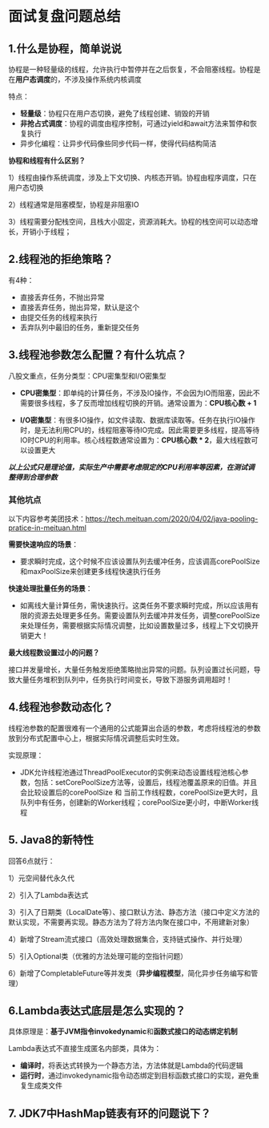 # 面试复盘问题总结

## 1.什么是协程，简单说说

协程是一种轻量级的线程，允许执行中暂停并在之后恢复，不会阻塞线程。协程是在**用户态调度**的，不涉及操作系统内核调度

特点：

* **轻量级**：协程只在用户态切换，避免了线程创建、销毁的开销
* **非抢占式调度**：协程的调度由程序控制，可通过yield和await方法来暂停和恢复执行
* 异步化编程：让异步代码像些同步代码一样，使得代码结构简洁

**协程和线程有什么区别？**

1）线程由操作系统调度，涉及上下文切换、内核态开销。协程由程序调度，只在用户态切换

2）线程通常是阻塞模型，协程是非阻塞IO

3）线程需要分配栈空间，且栈大小固定，资源消耗大。协程的栈空间可以动态增长，开销小于线程；

## 2.线程池的拒绝策略？

有4种：

* 直接丢弃任务，不抛出异常
* 直接丢弃任务，抛出异常，默认是这个
* 由提交任务的线程来执行
* 丢弃队列中最旧的任务，重新提交任务

## 3.线程池参数怎么配置？有什么坑点？

八股文重点，任务分类型：CPU密集型和I/O密集型

* **CPU密集型**：即单纯的计算任务，不涉及IO操作，不会因为IO而阻塞，因此不需要很多线程，多了反而增加线程切换的开销。通常设置为：**CPU核心数 + 1**

* **I/O密集型**：有很多IO操作，如文件读取、数据库读取等。任务在执行IO操作时，是无法利用CPU的，线程阻塞等待IO完成。因此需要更多线程，提高等待IO时CPU的利用率。核心线程数通常设置为：**CPU核心数 * 2**，最大线程数可以设置更大

***以上公式只是理论值，实际生产中需要考虑限定的CPU利用率等因素，在测试调整得到合理参数***

### 其他坑点

以下内容参考美团技术：https://tech.meituan.com/2020/04/02/java-pooling-pratice-in-meituan.html

**需要快速响应的场景**：

* 要求瞬时完成，这个时候不应该设置队列去缓冲任务，应该调高corePoolSize和maxPoolSize来创建更多线程快速执行任务

**快速处理批量任务的场景**：

* 如离线大量计算任务，需快速执行。这类任务不要求瞬时完成，所以应该用有限的资源去处理更多任务。需要设置队列去缓冲并发任务，调整corePoolSize来处理任务，需要根据实际情况调整，比如设置数量过多，线程上下文切换开销更大！

**最大线程数设置过小的问题？**

接口并发量增长，大量任务触发拒绝策略抛出异常的问题。队列设置过长问题，导致大量任务堆积到队列中，任务执行时间变长，导致下游服务调用超时！

## 4.线程池参数动态化？

线程池参数的配置很难有一个通用的公式能算出合适的参数，考虑将线程池的参数放到分布式配置中心上，根据实际情况调整后实时生效。

实现原理：

* JDK允许线程池通过ThreadPoolExecutor的实例来动态设置线程池核心参数，包括：setCorePoolSize方法等，设置后，线程池覆盖原来的旧值。并且会比较设置后的corePoolSize 和 当前工作线程数，corePoolSize更大时，且队列中有任务，创建新的Worker线程；corePoolSize更小时，中断Worker线程

## 5. Java8的新特性

回答6点就行：

1）元空间替代永久代

2）引入了Lambda表达式

3）引入了日期类（LocalDate等）、接口默认方法、静态方法（接口中定义方法的默认实现，不需要再实现。静态方法为了将方法内聚在接口中，不用建新对象）

4）新增了Stream流式接口（高效处理数据集合，支持链式操作、并行处理）

5）引入Optional类（优雅的方法处理可能的空指针问题）

6）新增了CompletableFuture等并发类（**异步编程模型**，简化异步任务编写和管理）

## 6.Lambda表达式底层是怎么实现的？

具体原理是：**基于JVM指令invokedynamic**和**函数式接口的动态绑定机制**

Lambda表达式不直接生成匿名内部类，具体为：

* **编译时**，将表达式转换为一个静态方法，方法体就是Lambda的代码逻辑
* **运行时**，通过invokedynamic指令动态绑定到目标函数式接口的实现，避免重复生成类文件

## 7. JDK7中HashMap链表有环的问题说下？

